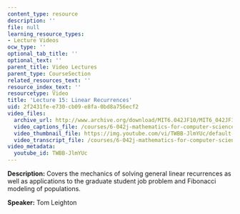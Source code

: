 ```yaml
---
content_type: resource
description: ''
file: null
learning_resource_types:
- Lecture Videos
ocw_type: ''
optional_tab_title: ''
optional_text: ''
parent_title: Video Lectures
parent_type: CourseSection
related_resources_text: ''
resource_index_text: ''
resourcetype: Video
title: 'Lecture 15: Linear Recurrences'
uid: 2f2431fe-e730-cb09-e8fa-0bd8a756ecf2
video_files:
  archive_url: http://www.archive.org/download/MIT6.042JF10/MIT6_042JF10_lec15_300k.mp4
  video_captions_file: /courses/6-042j-mathematics-for-computer-science-fall-2010/d8296a895afb5ff49740b12fe2aadd68_TWBB-JlmYUc.vtt
  video_thumbnail_file: https://img.youtube.com/vi/TWBB-JlmYUc/default.jpg
  video_transcript_file: /courses/6-042j-mathematics-for-computer-science-fall-2010/eb8fc3c5ca462d307112e4fcedda39da_TWBB-JlmYUc.pdf
video_metadata:
  youtube_id: TWBB-JlmYUc
---
```


**Description:** Covers the mechanics of solving general linear recurrences as well as applications to the graduate student job problem and Fibonacci modeling of populations.

**Speaker:** Tom Leighton